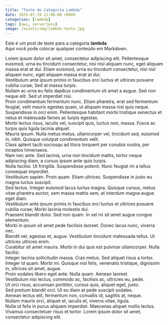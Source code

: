 ```yaml
---
title: "Teste de Categoria Lambda"
date: 2025-07-19 22:00:00 +0000
categories: [lambda]
tags: [aws, serverless]
image: /assets/img/lambda-teste.jpg
---
```


Este é um post de teste para a categoria **lambda**.  
Aqui você pode colocar qualquer conteúdo em Markdown.

Lorem ipsum dolor sit amet, consectetur adipiscing elit. Pellentesque euismod, urna eu tincidunt consectetur, nisi nisl aliquam nunc, eget aliquam massa erat at dui. Etiam euismod, urna eu tincidunt consectetur, nisi nisl aliquam nunc, eget aliquam massa erat at dui.  
Vestibulum ante ipsum primis in faucibus orci luctus et ultrices posuere cubilia curae; Sed at massa turpis.  
Nullam ac urna eu felis dapibus condimentum sit amet a augue. Sed non neque elit. Sed ut imperdiet nisi.  
Proin condimentum fermentum nunc. Etiam pharetra, erat sed fermentum feugiat, velit mauris egestas quam, ut aliquam massa nisl quis neque.  
Suspendisse in orci enim. Pellentesque habitant morbi tristique senectus et netus et malesuada fames ac turpis egestas.  
Morbi lectus risus, iaculis vel, suscipit quis, luctus non, massa. Fusce ac turpis quis ligula lacinia aliquet.  
Mauris ipsum. Nulla metus metus, ullamcorper vel, tincidunt sed, euismod in, nibh. Quisque volutpat condimentum velit.  
Class aptent taciti sociosqu ad litora torquent per conubia nostra, per inceptos himenaeos.  
Nam nec ante. Sed lacinia, urna non tincidunt mattis, tortor neque adipiscing diam, a cursus ipsum ante quis turpis.  
Nulla facilisi. Ut fringilla. Suspendisse potenti. Nunc feugiat mi a tellus consequat imperdiet.  
Vestibulum sapien. Proin quam. Etiam ultrices. Suspendisse in justo eu magna luctus suscipit.  
Sed lectus. Integer euismod lacus luctus magna. Quisque cursus, metus vitae pharetra auctor, sem massa mattis sem, at interdum magna augue eget diam.  
Vestibulum ante ipsum primis in faucibus orci luctus et ultrices posuere cubilia curae; Morbi lacinia molestie dui.  
Praesent blandit dolor. Sed non quam. In vel mi sit amet augue congue elementum.  
Morbi in ipsum sit amet pede facilisis laoreet. Donec lacus nunc, viverra nec.  
Blandit vel, egestas et, augue. Vestibulum tincidunt malesuada tellus. Ut ultrices ultrices enim.  
Curabitur sit amet mauris. Morbi in dui quis est pulvinar ullamcorper. Nulla facilisi.  
Integer lacinia sollicitudin massa. Cras metus. Sed aliquet risus a tortor.  
Integer id quam. Morbi mi. Quisque nisl felis, venenatis tristique, dignissim in, ultrices sit amet, augue.  
Proin sodales libero eget ante. Nulla quam. Aenean laoreet.  
Vestibulum nisi lectus, commodo ac, facilisis ac, ultricies eu, pede.  
Ut orci risus, accumsan porttitor, cursus quis, aliquet eget, justo.  
Sed pretium blandit orci. Ut eu diam at pede suscipit sodales.  
Aenean lectus elit, fermentum non, convallis id, sagittis at, neque.  
Nullam mauris orci, aliquet et, iaculis et, viverra vitae, ligula.  
Nulla ut felis in purus aliquam imperdiet. Maecenas aliquet mollis lectus.  
Vivamus consectetuer risus et tortor. Lorem ipsum dolor sit amet, consectetur adipiscing elit.  